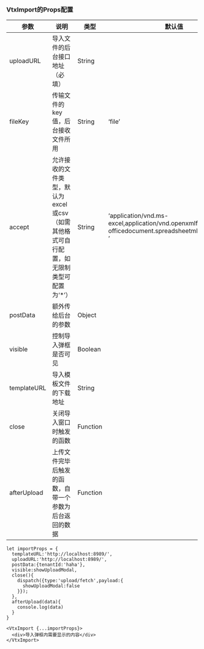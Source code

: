 ### VtxImport的Props配置

| **参数**    | **说明**  | **类型** | **默认值**  |
|-------------|----------------------|----------|--------------------------------|
| uploadURL   | 导入文件的后台接口地址（必填）                                                            | String   |                                                                                                        |
| fileKey     | 传输文件的key值，后台接收文件所用                                                         | String   | ‘file’                                                                                                 |
| accept      | 允许接收的文件类型，默认为excel或csv （如需其他格式可自行配置，如无限制类型可配置为‘\*’） | String   | ‘application/vnd.ms-excel,application/vnd.openxmlformats-officedocument.spreadsheetml.sheet,text/csv ’ |
| postData    | 额外传给后台的参数                                                                        | Object   |                                                                                                        |
| visible     | 控制导入弹框是否可见                                                                      | Boolean  |                                                                                                        |
| templateURL | 导入模板文件的下载地址                                                                    | String   |                                                                                                        |
| close       | 关闭导入窗口时触发的函数                                                                  | Function |                                                                                                        |
| afterUpload | 上传文件完毕后触发的函数，自带一个参数为后台返回的数据                                    | Function |                                                                                                        |


```
let importProps = {
  templateURL:'http://localhost:8989/',
  uploadURL:'http://localhost:8989/',
  postData:{tenantId:'haha'},
  visible:showUploadModal,
  close(){
    dispatch({type:'upload/fetch',payload:{
      showUploadModal:false
    }});
  },
  afterUpload(data){
    console.log(data)
  }
}

<VtxImport {...importProps}>
  <div>导入弹框内需要显示的内容</div>
</VtxImport>
```
